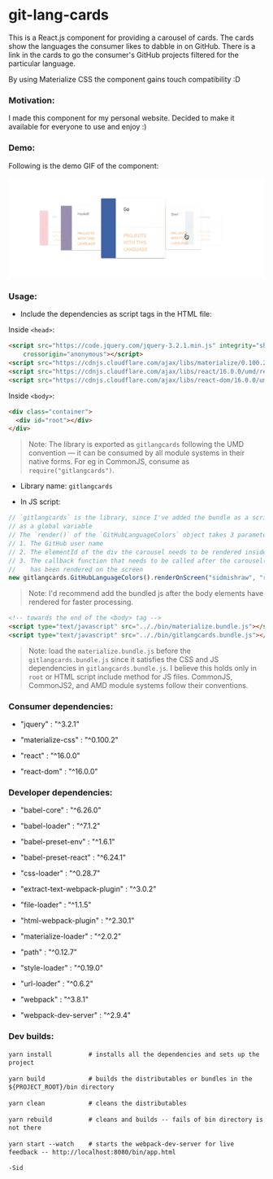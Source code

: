 # git-lang-cards

This is a React.js component for providing a carousel of cards. The cards show the languages the consumer likes to dabble in on GitHub. There is a link in the cards to go the consumer's GitHub projects filtered for the particular language.

By using Materialize CSS the component gains touch compatibility :D

### Motivation:

I made this component for my personal website. Decided to make it available for everyone to use and enjoy :)

### Demo:

Following is the demo GIF of the component:

![](./gitlangcards-demo.gif)

### Usage:

* Include the dependencies as script tags in the HTML file:

Inside `<head>`:

```HTML
<script src="https://code.jquery.com/jquery-3.2.1.min.js" integrity="sha256-hwg4gsxgFZhOsEEamdOYGBf13FyQuiTwlAQgxVSNgt4="
    crossorigin="anonymous"></script>
<script src="https://cdnjs.cloudflare.com/ajax/libs/materialize/0.100.2/js/materialize.min.js"></script>
<script src="https://cdnjs.cloudflare.com/ajax/libs/react/16.0.0/umd/react.production.min.js" crossorigin="anonymous"></script>
<script src="https://cdnjs.cloudflare.com/ajax/libs/react-dom/16.0.0/umd/react-dom.production.min.js" crossorigin="anonymous"></script>
```

Inside `<body>`:

```HTML
<div class="container">
  <div id="root"></div>
</div>
```

> Note: The library is exported as `gitlangcards` following the UMD convention — it can be consumed by all module systems in their native forms. For eg in CommonJS, consume as `require("gitlangcards")`.


* Library name: `gitlangcards`

* In JS script:

```javascript
// `gitlangcards` is the library, since I've added the bundle as a script, I can consume the library freely
// as a global variable
// The `render()` of the `GitHubLanguageColors` object takes 3 parameters:
// 1. The GitHub user name
// 2. The elementId of the div the carousel needs to be rendered inside
// 3. The callback function that needs to be called after the carousel(component) 
//    has been rendered on the screen
new gitlangcards.GitHubLanguageColors().renderOnScreen("sidmishraw", "root", () => console.log("Done"));
```

> Note: I'd recommend add the bundled js after the body elements have rendered for faster processing.

```HTML
<!-- towards the end of the <body> tag -->
<script type="text/javascript" src=".././bin/materialize.bundle.js"></script>
<script type="text/javascript" src=".././bin/gitlangcards.bundle.js"></script>
```

> Note: load the `materialize.bundle.js` before the `gitlangcards.bundle.js` since it satisfies the CSS and JS dependencies in `gitlangcards.bundle.js`. I believe this holds only in `root` or HTML script include method for JS files. CommonJS, CommonJS2, and AMD module systems follow their conventions.


### Consumer dependencies:

* "jquery"          : "^3.2.1"

* "materialize-css" : "^0.100.2"

* "react"           : "^16.0.0"

* "react-dom"       : "^16.0.0"


### Developer dependencies:

* "babel-core"                  : "^6.26.0"

* "babel-loader"                : "^7.1.2"

* "babel-preset-env"            : "^1.6.1"

* "babel-preset-react"          : "^6.24.1"

* "css-loader"                  : "^0.28.7"

* "extract-text-webpack-plugin" : "^3.0.2"

* "file-loader"                 : "^1.1.5"

* "html-webpack-plugin"         : "^2.30.1"

* "materialize-loader"          : "^2.0.2"

* "path"                        : "^0.12.7"

* "style-loader"                : "^0.19.0"

* "url-loader"                  : "^0.6.2"

* "webpack"                     : "^3.8.1"

* "webpack-dev-server"          : "^2.9.4"


### Dev builds:

```shell
yarn install          # installs all the dependencies and sets up the project

yarn build            # builds the distributables or bundles in the ${PROJECT_ROOT}/bin directory

yarn clean            # cleans the distributables

yarn rebuild          # cleans and builds -- fails of bin directory is not there

yarn start --watch    # starts the webpack-dev-server for live feedback -- http://localhost:8080/bin/app.html
```

`-Sid`